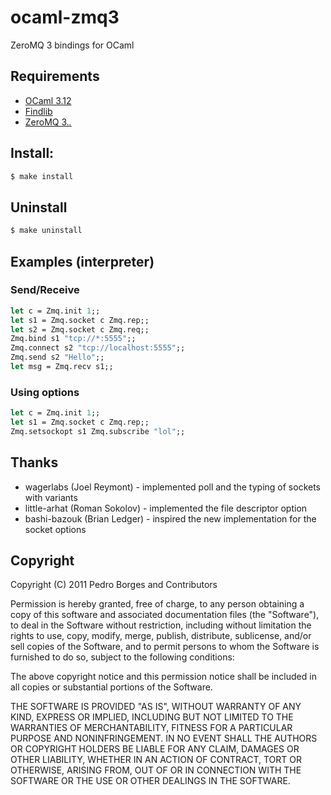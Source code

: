 # ocaml-zmq3

ZeroMQ 3 bindings for OCaml

## Requirements

* [OCaml 3.12](http://caml.inria.fr/)
* [Findlib](http://projects.camlcity.org/projects/findlib.html)
* [ZeroMQ 3.*.*](http://www.zeromq.org/intro:get-the-software)

## Install:

``` sh
$ make install
```

## Uninstall

``` sh
$ make uninstall
```

## Examples (interpreter)

### Send/Receive

``` ocaml
let c = Zmq.init 1;;
let s1 = Zmq.socket c Zmq.rep;;
let s2 = Zmq.socket c Zmq.req;;
Zmq.bind s1 "tcp://*:5555";;
Zmq.connect s2 "tcp://localhost:5555";;
Zmq.send s2 "Hello";;
let msg = Zmq.recv s1;;
```

### Using options

``` ocaml
let c = Zmq.init 1;;
let s1 = Zmq.socket c Zmq.rep;;
Zmq.setsockopt s1 Zmq.subscribe "lol";;
```

## Thanks

* wagerlabs (Joel Reymont) - implemented poll and the typing of sockets with variants
* little-arhat (Roman Sokolov) - implemented the file descriptor option
*  bashi-bazouk (Brian Ledger) - inspired the new implementation for the socket options

## Copyright

Copyright (C) 2011 Pedro Borges and Contributors

Permission is hereby granted, free of charge, to any person obtaining a copy
of this software and associated documentation files (the "Software"), to deal
in the Software without restriction, including without limitation the rights
to use, copy, modify, merge, publish, distribute, sublicense, and/or sell
copies of the Software, and to permit persons to whom the Software is
furnished to do so, subject to the following conditions:

The above copyright notice and this permission notice shall be included in
all copies or substantial portions of the Software.

THE SOFTWARE IS PROVIDED "AS IS", WITHOUT WARRANTY OF ANY KIND, EXPRESS OR
IMPLIED, INCLUDING BUT NOT LIMITED TO THE WARRANTIES OF MERCHANTABILITY,
FITNESS FOR A PARTICULAR PURPOSE AND NONINFRINGEMENT. IN NO EVENT SHALL THE
AUTHORS OR COPYRIGHT HOLDERS BE LIABLE FOR ANY CLAIM, DAMAGES OR OTHER
LIABILITY, WHETHER IN AN ACTION OF CONTRACT, TORT OR OTHERWISE, ARISING FROM,
OUT OF OR IN CONNECTION WITH THE SOFTWARE OR THE USE OR OTHER DEALINGS IN
THE SOFTWARE.
